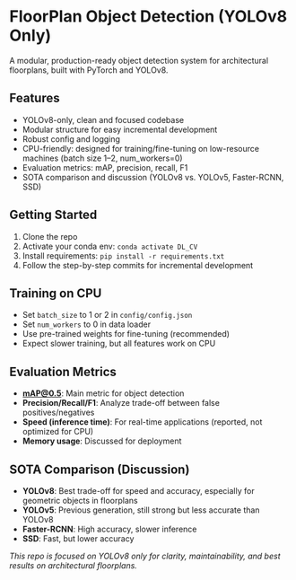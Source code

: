 # FloorPlan Object Detection (YOLOv8 Only)

A modular, production-ready object detection system for architectural floorplans, built with PyTorch and YOLOv8.

## Features
- YOLOv8-only, clean and focused codebase
- Modular structure for easy incremental development
- Robust config and logging
- CPU-friendly: designed for training/fine-tuning on low-resource machines (batch size 1–2, num_workers=0)
- Evaluation metrics: mAP, precision, recall, F1
- SOTA comparison and discussion (YOLOv8 vs. YOLOv5, Faster-RCNN, SSD)

## Getting Started
1. Clone the repo
2. Activate your conda env: `conda activate DL_CV`
3. Install requirements: `pip install -r requirements.txt`
4. Follow the step-by-step commits for incremental development

## Training on CPU
- Set `batch_size` to 1 or 2 in `config/config.json`
- Set `num_workers` to 0 in data loader
- Use pre-trained weights for fine-tuning (recommended)
- Expect slower training, but all features work on CPU

## Evaluation Metrics
- **mAP@0.5**: Main metric for object detection
- **Precision/Recall/F1**: Analyze trade-off between false positives/negatives
- **Speed (inference time)**: For real-time applications (reported, not optimized for CPU)
- **Memory usage**: Discussed for deployment

## SOTA Comparison (Discussion)
- **YOLOv8**: Best trade-off for speed and accuracy, especially for geometric objects in floorplans
- **YOLOv5**: Previous generation, still strong but less accurate than YOLOv8
- **Faster-RCNN**: High accuracy, slower inference
- **SSD**: Fast, but lower accuracy

*This repo is focused on YOLOv8 only for clarity, maintainability, and best results on architectural floorplans.* 